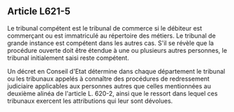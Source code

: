 Article L621-5
----
Le tribunal compétent est le tribunal de commerce si le débiteur est commerçant
ou est immatriculé au répertoire des métiers. Le tribunal de grande instance est
compétent dans les autres cas. S'il se révèle que la procédure ouverte doit être
étendue à une ou plusieurs autres personnes, le tribunal initialement saisi
reste compétent.

Un décret en Conseil d'Etat détermine dans chaque département le tribunal ou les
tribunaux appelés à connaître des procédures de redressement judiciaire
applicables aux personnes autres que celles mentionnées au deuxième alinéa de
l'article L. 620-2, ainsi que le ressort dans lequel ces tribunaux exercent les
attributions qui leur sont dévolues.
